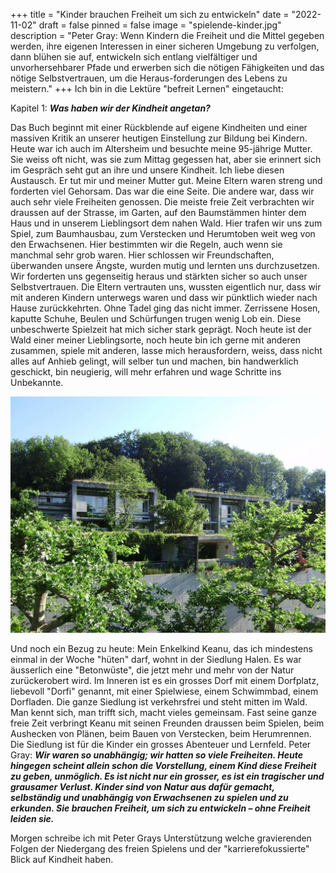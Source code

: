+++
title = "Kinder brauchen Freiheit um sich zu entwickeln"
date = "2022-11-02"
draft = false
pinned = false
image = "spielende-kinder.jpg"
description = "Peter Gray: Wenn Kindern die Freiheit und die Mittel gegeben werden, ihre eigenen Interessen in einer sicheren Umgebung zu verfolgen, dann blühen sie auf, entwickeln sich entlang vielfältiger und unvorhersehbarer Pfade und erwerben sich die nötigen Fähigkeiten und das nötige Selbstvertrauen, um die Heraus-forderungen des Lebens zu meistern."
+++
Ich bin in die Lektüre "befreit Lernen" eingetaucht:
 
Kapitel 1: ***Was haben wir der Kindheit angetan?*** 

Das Buch beginnt mit einer Rückblende auf eigene Kindheiten und einer massiven Kritik an unserer heutigen Einstellung zur Bildung bei Kindern. 
Heute war ich auch im Altersheim und besuchte meine 95-jährige Mutter. Sie weiss oft nicht, was sie zum Mittag gegessen hat, aber sie erinnert sich im Gespräch seht gut an ihre und unsere Kindheit. Ich liebe diesen Austausch. Er tut mir und meiner Mutter gut. Meine Eltern waren streng und forderten viel Gehorsam. Das war die eine Seite. Die andere war, dass wir auch sehr viele Freiheiten genossen. Die meiste freie Zeit verbrachten wir draussen auf der Strasse, im Garten, auf den Baumstämmen hinter dem Haus und in unserem Lieblingsort dem nahen Wald. Hier trafen wir uns zum Spiel, zum Baumhausbau, zum Verstecken und Herumtoben weit weg von den Erwachsenen. Hier bestimmten wir die Regeln, auch wenn sie manchmal sehr grob waren. Hier schlossen wir Freundschaften, überwanden unsere Ängste, wurden mutig und lernten uns durchzusetzen. Wir forderten uns gegenseitig heraus und stärkten sicher so auch unser Selbstvertrauen. Die Eltern vertrauten uns, wussten eigentlich nur, dass wir mit anderen Kindern unterwegs waren und dass wir pünktlich wieder nach Hause zurückkehrten. Ohne Tadel ging das nicht immer. Zerrissene Hosen, kaputte Schuhe, Beulen und Schürfungen trugen wenig Lob ein. Diese unbeschwerte Spielzeit hat mich sicher stark geprägt. Noch heute ist der Wald einer meiner Lieblingsorte, noch heute bin ich gerne mit anderen zusammen, spiele mit anderen, lasse mich herausfordern, weiss, dass nicht alles auf Anhieb gelingt, will selber tun und machen, bin handwerklich geschickt, bin neugierig, will mehr erfahren und wage Schritte ins Unbekannte.

![](siedlung-halen.jpg "Siedlung Halen bei Herrenschwanden")

Und noch ein Bezug zu heute: Mein Enkelkind Keanu, das ich mindestens einmal in der Woche "hüten" darf, wohnt in der Siedlung Halen. Es war äusserlich eine "Betonwüste", die jetzt mehr und mehr von der Natur zurückerobert wird. Im Inneren ist es ein grosses Dorf mit einem Dorfplatz, liebevoll "Dorfi" genannt, mit einer Spielwiese, einem Schwimmbad, einem Dorfladen. Die ganze Siedlung ist verkehrsfrei und steht mitten im Wald. Man kennt sich, man trifft sich, macht vieles gemeinsam. Fast seine ganze freie Zeit verbringt Keanu mit seinen Freunden draussen beim Spielen, beim Aushecken von Plänen, beim Bauen von Verstecken, beim Herumrennen. Die Siedlung ist für die Kinder ein grosses Abenteuer und Lernfeld. 
Peter Gray: ***Wir waren so unabhängig; wir hatten so viele Freiheiten. Heute hingegen scheint allein schon die Vorstellung, einem Kind diese Freiheit zu geben, unmöglich. Es ist nicht nur ein grosser, es ist ein tragischer und grausamer Verlust. Kinder sind von Natur aus dafür gemacht, selbständig und unabhängig von Erwachsenen zu spielen und zu erkunden. Sie brauchen Freiheit, um sich zu entwickeln – ohne Freiheit leiden sie.***

Morgen schreibe ich mit Peter Grays Unterstützung welche gravierenden Folgen der Niedergang des freien Spielens und der "karrierefokussierte" Blick auf Kindheit haben.